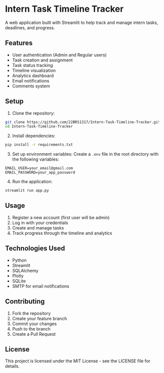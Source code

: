 # Intern Task Timeline Tracker

A web application built with Streamlit to help track and manage intern tasks, deadlines, and progress.

## Features

- User authentication (Admin and Regular users)
- Task creation and assignment
- Task status tracking
- Timeline visualization
- Analytics dashboard
- Email notifications
- Comments system

## Setup

1. Clone the repository:
```bash
git clone https://github.com/22BRS1317/Intern-Task-Timeline-Tracker.git
cd Intern-Task-Timeline-Tracker
```

2. Install dependencies:
```bash
pip install -r requirements.txt
```

3. Set up environment variables:
Create a `.env` file in the root directory with the following variables:
```
EMAIL_USER=your_email@gmail.com
EMAIL_PASSWORD=your_app_password
```

4. Run the application:
```bash
streamlit run app.py
```

## Usage

1. Register a new account (first user will be admin)
2. Log in with your credentials
3. Create and manage tasks
4. Track progress through the timeline and analytics

## Technologies Used

- Python
- Streamlit
- SQLAlchemy
- Plotly
- SQLite
- SMTP for email notifications

## Contributing

1. Fork the repository
2. Create your feature branch
3. Commit your changes
4. Push to the branch
5. Create a Pull Request

## License

This project is licensed under the MIT License - see the LICENSE file for details. 